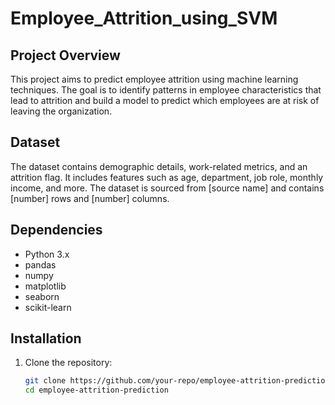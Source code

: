 # Employee_Attrition_using_SVM
 
## Project Overview
This project aims to predict employee attrition using machine learning techniques. The goal is to identify patterns in employee characteristics that lead to attrition and build a model to predict which employees are at risk of leaving the organization.

## Dataset
The dataset contains demographic details, work-related metrics, and an attrition flag. It includes features such as age, department, job role, monthly income, and more. The dataset is sourced from [source name] and contains [number] rows and [number] columns.

## Dependencies
- Python 3.x
- pandas
- numpy
- matplotlib
- seaborn
- scikit-learn

## Installation
1. Clone the repository:
   ```bash
   git clone https://github.com/your-repo/employee-attrition-prediction.git
   cd employee-attrition-prediction
